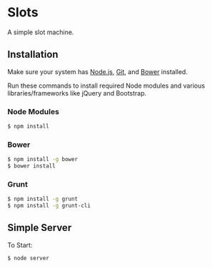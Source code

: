 Slots
=====

A simple slot machine.

## Installation

Make sure your system has [Node.js](http://nodejs.org/), [Git](http://git-scm.com/), and [Bower](http://bower.io/) installed.

Run these commands to install required Node modules and various libraries/frameworks like jQuery and Bootstrap.

### Node Modules

```sh
$ npm install
```

### Bower

```sh
$ npm install -g bower
$ bower install
```

### Grunt

```sh
$ npm install -g grunt
$ npm install -g grunt-cli
```

## Simple Server

To Start:

```sh
$ node server
```
